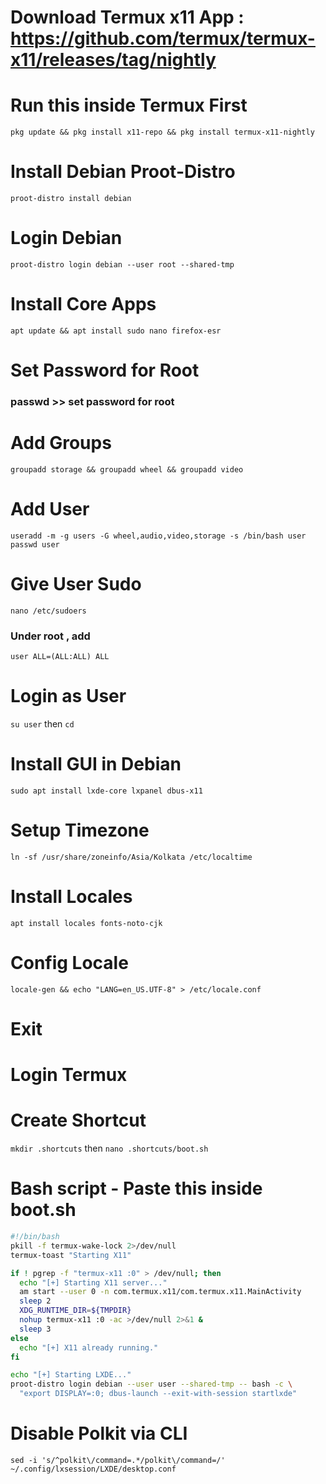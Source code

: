 # Download Termux x11 App : https://github.com/termux/termux-x11/releases/tag/nightly

# Run this inside Termux First

```pkg update && pkg install x11-repo && pkg install termux-x11-nightly```


# Install Debian Proot-Distro

```proot-distro install debian```

# Login Debian

```proot-distro login debian --user root --shared-tmp```

# Install Core Apps

```apt update && apt install sudo nano firefox-esr```

# Set Password for Root

### passwd >> set password for root

# Add Groups

```groupadd storage && groupadd wheel && groupadd video```

# Add User

```useradd -m -g users -G wheel,audio,video,storage -s /bin/bash user passwd user```

# Give User Sudo

```nano /etc/sudoers```
### Under root , add 

```user ALL=(ALL:ALL) ALL```

# Login as User

```su user```
then
```cd```

# Install GUI in Debian

```sudo apt install lxde-core lxpanel dbus-x11```

# Setup Timezone

```ln -sf /usr/share/zoneinfo/Asia/Kolkata /etc/localtime```

# Install Locales

```apt install locales fonts-noto-cjk```

# Config Locale

```locale-gen && echo "LANG=en_US.UTF-8" > /etc/locale.conf```

# Exit

# Login Termux

# Create Shortcut

```mkdir .shortcuts```
then
```nano .shortcuts/boot.sh```

# Bash script - Paste this inside boot.sh

```bash
#!/bin/bash
pkill -f termux-wake-lock 2>/dev/null
termux-toast "Starting X11"

if ! pgrep -f "termux-x11 :0" > /dev/null; then
  echo "[+] Starting X11 server..."
  am start --user 0 -n com.termux.x11/com.termux.x11.MainActivity
  sleep 2
  XDG_RUNTIME_DIR=${TMPDIR}
  nohup termux-x11 :0 -ac >/dev/null 2>&1 &
  sleep 3
else
  echo "[+] X11 already running."
fi

echo "[+] Starting LXDE..."
proot-distro login debian --user user --shared-tmp -- bash -c \
  "export DISPLAY=:0; dbus-launch --exit-with-session startlxde"
```

# Disable Polkit via CLI

```sed -i 's/^polkit\/command=.*/polkit\/command=/' ~/.config/lxsession/LXDE/desktop.conf```



